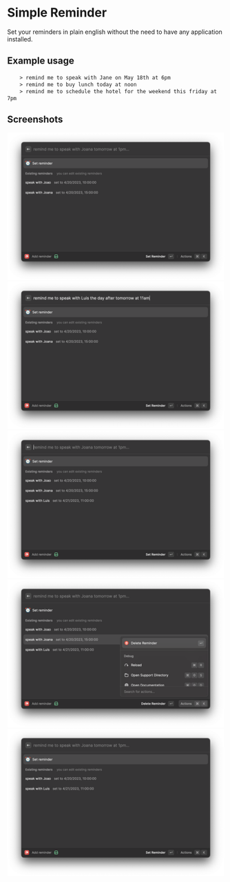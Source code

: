 # Simple Reminder

Set your reminders in plain english without the need to have any application installed.

## Example usage

```text
    > remind me to speak with Jane on May 18th at 6pm
    > remind me to buy lunch today at noon
    > remind me to schedule the hotel for the weekend this friday at 7pm
```

## Screenshots

![Demo 1](./demo/1.png)
![Demo 2](./demo/2.png)
![Demo 3](./demo/3.png)
![Demo 4](./demo/4.png)
![Demo 5](./demo/5.png)

